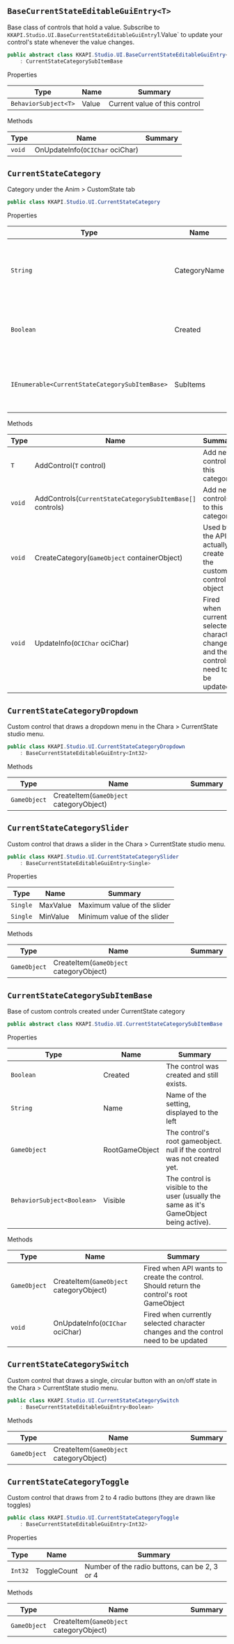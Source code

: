 ## `BaseCurrentStateEditableGuiEntry<T>`

Base class of controls that hold a value.  Subscribe to `KKAPI.Studio.UI.BaseCurrentStateEditableGuiEntry`1.Value` to update your control's state whenever the value changes.
```csharp
public abstract class KKAPI.Studio.UI.BaseCurrentStateEditableGuiEntry<T>
    : CurrentStateCategorySubItemBase

```

Properties

| Type | Name | Summary | 
| --- | --- | --- | 
| `BehaviorSubject<T>` | Value | Current value of this control | 


Methods

| Type | Name | Summary | 
| --- | --- | --- | 
| `void` | OnUpdateInfo(`OCIChar` ociChar) |  | 


## `CurrentStateCategory`

Category under the Anim &gt; CustomState tab
```csharp
public class KKAPI.Studio.UI.CurrentStateCategory

```

Properties

| Type | Name | Summary | 
| --- | --- | --- | 
| `String` | CategoryName | Name of the category. Controls are drawn under it. | 
| `Boolean` | Created | The category was created and still exists. | 
| `IEnumerable<CurrentStateCategorySubItemBase>` | SubItems | All custom controls under this category. | 


Methods

| Type | Name | Summary | 
| --- | --- | --- | 
| `T` | AddControl(`T` control) | Add new control to this category | 
| `void` | AddControls(`CurrentStateCategorySubItemBase[]` controls) | Add new controls to this category | 
| `void` | CreateCategory(`GameObject` containerObject) | Used by the API to actually create the custom control object | 
| `void` | UpdateInfo(`OCIChar` ociChar) | Fired when currently selected character changes and the controls need to be updated | 


## `CurrentStateCategoryDropdown`

Custom control that draws a dropdown menu in the Chara &gt; CurrentState studio menu.
```csharp
public class KKAPI.Studio.UI.CurrentStateCategoryDropdown
    : BaseCurrentStateEditableGuiEntry<Int32>

```

Methods

| Type | Name | Summary | 
| --- | --- | --- | 
| `GameObject` | CreateItem(`GameObject` categoryObject) |  | 


## `CurrentStateCategorySlider`

Custom control that draws a slider in the Chara &gt; CurrentState studio menu.
```csharp
public class KKAPI.Studio.UI.CurrentStateCategorySlider
    : BaseCurrentStateEditableGuiEntry<Single>

```

Properties

| Type | Name | Summary | 
| --- | --- | --- | 
| `Single` | MaxValue | Maximum value of the slider | 
| `Single` | MinValue | Minimum value of the slider | 


Methods

| Type | Name | Summary | 
| --- | --- | --- | 
| `GameObject` | CreateItem(`GameObject` categoryObject) |  | 


## `CurrentStateCategorySubItemBase`

Base of custom controls created under CurrentState category
```csharp
public abstract class KKAPI.Studio.UI.CurrentStateCategorySubItemBase

```

Properties

| Type | Name | Summary | 
| --- | --- | --- | 
| `Boolean` | Created | The control was created and still exists. | 
| `String` | Name | Name of the setting, displayed to the left | 
| `GameObject` | RootGameObject | The control's root gameobject. null if the control was not created yet. | 
| `BehaviorSubject<Boolean>` | Visible | The control is visible to the user (usually the same as it's GameObject being active). | 


Methods

| Type | Name | Summary | 
| --- | --- | --- | 
| `GameObject` | CreateItem(`GameObject` categoryObject) | Fired when API wants to create the control. Should return the control's root GameObject | 
| `void` | OnUpdateInfo(`OCIChar` ociChar) | Fired when currently selected character changes and the control need to be updated | 


## `CurrentStateCategorySwitch`

Custom control that draws a single, circular button with an on/off state in the Chara &gt; CurrentState studio menu.
```csharp
public class KKAPI.Studio.UI.CurrentStateCategorySwitch
    : BaseCurrentStateEditableGuiEntry<Boolean>

```

Methods

| Type | Name | Summary | 
| --- | --- | --- | 
| `GameObject` | CreateItem(`GameObject` categoryObject) |  | 


## `CurrentStateCategoryToggle`

Custom control that draws from 2 to 4 radio buttons (they are drawn like toggles)
```csharp
public class KKAPI.Studio.UI.CurrentStateCategoryToggle
    : BaseCurrentStateEditableGuiEntry<Int32>

```

Properties

| Type | Name | Summary | 
| --- | --- | --- | 
| `Int32` | ToggleCount | Number of the radio buttons, can be 2, 3 or 4 | 


Methods

| Type | Name | Summary | 
| --- | --- | --- | 
| `GameObject` | CreateItem(`GameObject` categoryObject) |  | 


